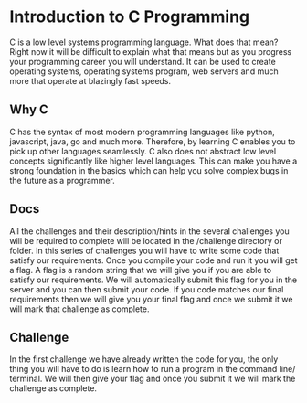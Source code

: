 # Introduction to C Programming

C is a low level systems programming language. What does that mean? Right now it will be difficult to explain what that means but as you progress your programming career you will understand. It can be used to create operating systems, operating systems program, web servers and much more that operate at blazingly fast speeds.

## Why C

C has the syntax of most modern programming languages like python, javascript, java, go and much more. Therefore, by learning C enables you to pick up other languages seamlessly. C also does not abstract low level concepts significantly like higher level languages. This can make you have a strong foundation in the basics which can help you solve complex bugs in the future as a programmer.

## Docs

All the challenges and their description/hints in the several challenges you will be required to complete will be located in the /challenge directory or folder. In this series of challenges you will have to write some code that satisfy our requirements. Once you compile your code and run it you will get a flag. A flag is a random string that we will give you if you are able to satisfy our requirements. We will automatically submit this flag for you in the server and you can then submit your code. If you code matches our final requirements then we will give you your final flag and once we submit it we will mark that challenge as complete.

## Challenge

In the first challenge we have already written the code for you, the only thing you will have to do is learn how to run a program in the command line/ terminal. We will then give your flag and once you submit it we will mark the challenge as complete.
